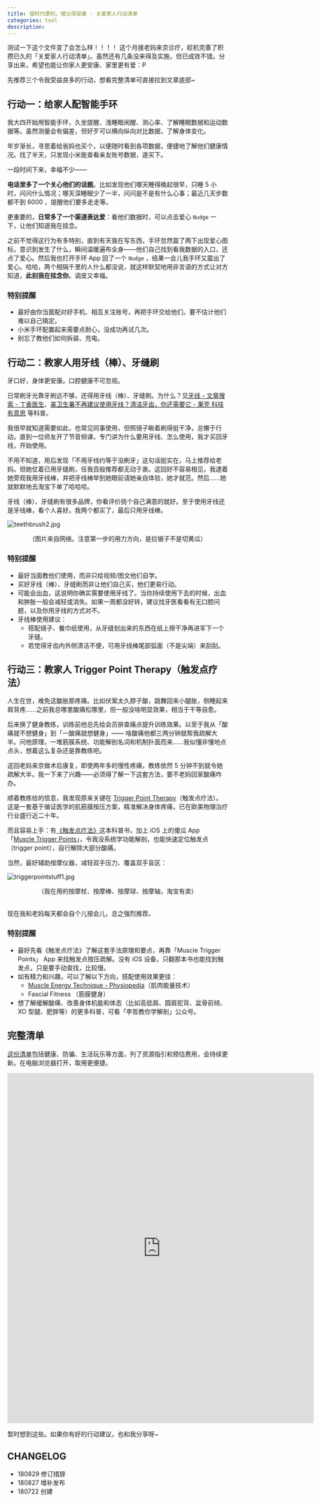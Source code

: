 ```yaml
---
title: 借时代便利，增父母安康 · 关爱家人行动清单
categories: tool
description:
--- 
```


测试一下这个文件变了会怎么样！！！！
这个月接老妈来京诊疗，趁机完善了积攒已久的「关爱家人行动清单」。虽然还有几条没来得及实施，但已成效不错。分享出来，希望也能让你家人更安康、家里更有爱：P
<!-- more --> 

先推荐三个令我受益良多的行动，想看完整清单可直接拉到文章底部~



## 行动一：给家人配智能手环

我大四开始用智能手环，久坐提醒、浅睡眠闹醒、测心率、了解睡眠数据和运动数据等。虽然测量会有偏差，但好歹可以横向纵向对比数据，了解身体变化。

年岁渐长，寻思着给爸妈也买个，以便随时看到各项数据，便捷地了解他们健康情况。找了半天，只发现小米能查看亲友账号数据，遂买下。

一段时间下来，幸福不少——

**电话里多了一个关心他们的话题**。比如发现他们哪天睡得晚起很早，只睡 5 小时，问问什么情况；哪天深睡眠少了一半，问问是不是有什么心事；最近几天步数都不到 6000 ，提醒他们要多走走等。

更重要的，**日常多了一个渠道表达爱**：看他们数据时，可以点击爱心 `Nudge` 一下，让他们知道我在挂念。

之前不觉得这行为有多特别，直到有天我在写东西，手环忽然震了两下出现爱心图标。意识到发生了什么，瞬间温暖遍布全身——他们自己找到看我数据的入口，还点了爱心。然后我也打开手环 App 回了一个 `Nudge` ，结果一会儿我手环又震出了爱心。哈哈，两个相隔千里的人什么都没说，就这样默契地用非言语的方式让对方知道，**此刻我在挂念你**。调皮又幸福。

### 特别提醒

- 最好由你当面配对好手机、相互关注账号，再把手环交给他们。要不估计他们难以自己搞定。
- 小米手环配置起来需要点耐心，没成功再试几次。
- 别忘了教他们如何拆装、充电。

## 行动二：教家人用牙线（棒）、牙缝刷

牙口好，身体更安康。口腔健康不可忽视。

日常刷牙光靠牙刷远不够，还得用牙线（棒）、牙缝刷。为什么？见[牙线 - 文章搜索 - 丁香医生](https://dxy.com/search/index?keyword=%E7%89%99%E7%BA%BF)、[美卫生署不再建议使用牙线？清洁牙齿，你还需要它 - 果壳 科技有意思](https://www.guokr.com/article/441635/) 等科普。

我很早就知道需要如此，也常见同事使用，但照镜子瞅着刷得挺干净，总懒于行动。直到一位师友开了节音频课，专门讲为什么要用牙线、怎么使用，我才买回牙线，开始使用。

不用不知道，用后发现「不用牙线约等于没刷牙」这句话挺实在，马上推荐给老妈。但她仗着已用牙缝刷，任我百般推荐都无动于衷。这回好不容易相见，我逮着她旁观我用牙线棒，并把牙线棒举到她眼前请她亲自体验，她才就范。然后……她就默默地去淘宝下单了哈哈哈。

牙线（棒）、牙缝刷有很多品牌，你看评价挑个自己满意的就好。至于使用牙线还是牙线棒，看个人喜好。我两个都买了，最后只用牙线棒。

![teethbrush2.jpg](http://openmindclub.zoomquiet.top/ishanshan/teethbrush2.jpg)
<center>（图片来自网络。注意第一步的用力方向，是拉锯子不是切黄瓜）</center>

### 特别提醒

- 最好当面教他们使用，而非只给视频/图文他们自学。
- 买好牙线（棒）、牙缝刷而非让他们自己买，他们更易行动。
- 可能会出血，这说明你确实需要使用牙线了。当你持续使用下去的时候，出血和肿胀一般会减轻或消失。如果一周都没好转，建议找牙医看看有无口腔问题，以及你用牙线的方式对不。
- 牙线棒使用建议：
    - 搭配镜子、餐巾纸使用，从牙缝划出来的东西在纸上擦干净再进军下一个牙缝。
    - 若觉得牙齿内外侧清洁不便，可用牙线棒尾部弧面（不是尖端）来刮刮。



## 行动三：教家人 Trigger Point Therapy（触发点疗法）

人生在世，难免这酸胀那疼痛。比如伏案太久脖子酸，跳舞回来小腿胀，侧睡起来肩背疼……之前我总哪里酸痛松哪里，但一般没啥明显效果，相当于干等自愈。

后来换了健身教练，训练前他总先给会员排查痛点提升训练效果。以至于我从「酸痛就不想健身」到「一酸痛就想健身」—— 啥酸痛他都三两分钟就帮我疏解大半。问他原理，一堆筋膜系统、功能解剖名词和机制扑面而来……我似懂非懂地点点头，想着这么复杂还是靠教练吧。

这回老妈来京做术后康复，即使两年多的慢性疼痛，教练依然 5 分钟不到就令她疏解大半。我一下来了兴趣——必须得了解一下这套方法，要不老妈回家酸痛咋办。

顺着教练给的信息，我发现原来关键在 [Trigger Point Therapy](https://www.myofascialtherapy.org/myofascial-therapy/index.html)（触发点疗法）。这是一套基于循证医学的肌筋膜按压方案，精准解决身体疼痛，已在欧美物理治疗行业盛行近二十年。

而且容易上手：有[《触发点疗法》](https://item.jd.com/12398783.html?jd_pop=6d620357-0cb5-4db5-9525-dd1f04e596b0&abt=3)这本科普书，加上 iOS 上的傻瓜 App 「[Muscle Trigger Points](https://itunes.apple.com/us/app/muscle-trigger-points/id348867501?mt=8)」，令我没系统学功能解剖，也能快速定位触发点（trigger point），自行解除大部分酸痛。

当然，最好辅助按摩仪器，减轻双手压力、覆盖双手盲区：

![triggerpointstuff1.jpg](http://openmindclub.zoomquiet.top/ishanshan/triggerpointstuff1.jpg?imageView2/2/w/500)

<center>（我在用的按摩杖、按摩棒、按摩球、按摩轴，淘宝有卖）
</center> 

<br> 

现在我和老妈每天都会自个儿按会儿，总之强烈推荐。


### 特别提醒

- 最好先看《触发点疗法》了解这套手法原理和要点，再靠「Muscle Trigger Points」 App 来找触发点按压疏解。没有 iOS 设备，只翻那本书也能找到触发点，只是要手动查找，比较慢。
- 如有精力和兴趣，可以了解以下方向，搭配使用效果更佳：
    - [Muscle Energy Technique - Physiopedia](https://www.physio-pedia.com/Muscle_Energy_Technique)（肌肉能量技术）
    - Fascial Fitness （筋膜健身）
- 想了解缓解酸痛、改善身体机能和体态（比如高低肩、圆肩驼背、盆骨前倾、XO 型腿、肥胖等）的更多科普，可看「李哲教你学解剖」公众号。

## 完整清单

[这份清单](https://shimo.im/sheet/TbX47opDpH8YkUnd/RIDOC)包括健康、防骗、生活玩乐等方面，列了资源指引和预估费用，会持续更新。在电脑浏览器打开，取用更便捷。

<embed src="https://shimo.im/sheet/TbX47opDpH8YkUnd/RIDOC" style="width:700px; height: 800px;">

暂时想到这些。如果你有好的行动建议，也和我分享呀~


## CHANGELOG 

- 180829 修订措辞
- 180827 增补发布
- 180722 创建